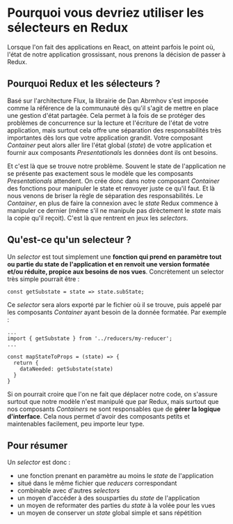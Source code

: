 # Pourquoi vous devriez utiliser les sélecteurs en Redux

Lorsque l'on fait des applications en React, on atteint parfois le point où, l'état de notre application grossissant, nous prenons la décision de passer à Redux.

## Pourquoi Redux et les sélecteurs ?
Basé sur l'architecture Flux, la librairie de Dan Abrmhov s'est imposée comme la référence de la communauté dès qu'il s'agit de mettre en place une gestion d'état partagée.
Cela permet à la fois de se protéger des problèmes de concurrence sur la lecture et l'écriture de l'état de votre application,
mais surtout cela offre une séparation des responsabilités très importantes dès lors que votre application grandit.
Votre composant *Container* peut alors aller lire l'état global (*state*) de votre application et fournir aux composants *Presentationals* les données dont ils ont besoins.

Et c'est là que se trouve notre problème. Souvent le state de l'application ne se présente pas exactement sous le modèle que les composants *Presentationals* attendent.
On crée donc dans notre composant *Container* des fonctions pour manipuler le state et renvoyer juste ce qu'il faut.
Et là nous venons de briser la règle de séparation des responsabilités.
Le *Container*, en plus de faire la connexion avec le *state* Redux commence à manipuler ce dernier (même s'il ne manipule pas dirèctement le *state* mais la copie qu'il reçoit).
C'est là que rentrent en jeux les *selectors*.

## Qu'est-ce qu'un selecteur ?
Un *selector* est tout simplement une **fonction qui prend en paramètre tout ou partie du state de l'application et en renvoit une version formatée et/ou réduite, propice aux besoins de nos vues**.
Concrètement un selector très simple pourrait être :
```
const getSubstate = state => state.subState;
```
Ce *selector* sera alors exporté par le fichier où il se trouve, puis appelé par les composants *Container* ayant besoin de la donnée formatée.
Par exemple :
```
...
import { getSubstate } from '../reducers/my-reducer';
...

const mapStateToProps = (state) => {
  return {
    dataNeeded: getSubstate(state)
  }
}
```
Si on pourrait croire que l'on ne fait que déplacer notre code, on s'assure surtout que notre modèle n'est manipulé que par Redux,
mais surtout que nos composants *Containers* ne sont responsables que de **gérer la logique d'interface**.
Cela nous permet d'avoir des composants petits et maintenables facilement, peu importe leur type.

## Pour résumer
Un *selector* est donc :
* une fonction prenant en paramètre au moins le *state* de l'application
* situé dans le même fichier que *reducers* correspondant
* combinable avec d'autres *selectors*
* un moyen d'accéder à des sousparties du *state* de l'application
* un moyen de reformater des parties du *state* à la volée pour les vues
* un moyen de conserver un *state* global simple et sans répétition